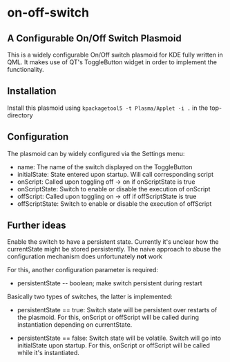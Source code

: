 # on-off-switch
## A Configurable On/Off Switch Plasmoid

This is a widely configurable On/Off switch plasmoid for KDE fully
written in QML. It makes use of QT's ToggleButton widget in order to
implement the functionality.

## Installation

Install this plasmoid using `kpackagetool5 -t Plasma/Applet -i .` in the
top-directory

## Configuration
The plasmoid can by widely configured via the Settings menu:
 - name: The name of the switch displayed on the ToggleButton
 - initialState: State entered upon startup. Will call corresponding script
 - onScript: Called upon toggling off -> on if onScriptState is true
 - onScriptState: Switch to enable or disable the execution of onScript
 - offScript: Called upon toggling on -> off if offScriptState is true
 - offScriptState: Switch to enable or disable the execution of offScript

## Further ideas

Enable the switch to have a persistent state. Currently it's unclear
how the currentState might be stored persistently. The naive approach
to abuse the configuration mechanism does unfortunately **not** work

For this, another configuration parameter is required:
 - persistentState -- boolean; make switch persistent during restart

Basically two types of switches, the latter is implemented:

  * persistentState == true: Switch state will be persistent over
    restarts of the plasmoid. For this, onScript or offScript will be
    called during instantiation depending on currentState.

  * persistentState == false: Switch state will be volatile. Switch
    will go into initialState upon startup. For this, onScript or
    offScript will be called while it's instantiated.
